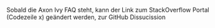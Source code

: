 Sobald die Axon Ivy FAQ steht, kann der Link zum StackOverflow Portal (Codezeile x) geändert werden, zur GitHub Dissucission 
